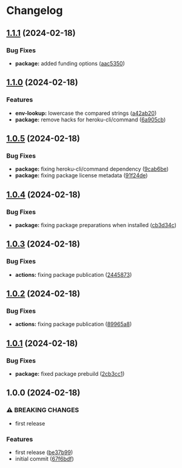 # Changelog

## [1.1.1](https://github.com/lancedikson/heroku-env-lookup/compare/v1.1.0...v1.1.1) (2024-02-18)


### Bug Fixes

* **package:** added funding options ([aac5350](https://github.com/lancedikson/heroku-env-lookup/commit/aac5350b8d821a0f80cce9c7cfe5a606fb62aeb6))

## [1.1.0](https://github.com/lancedikson/heroku-env-lookup/compare/v1.0.5...v1.1.0) (2024-02-18)


### Features

* **env-lookup:** lowercase the compared strings ([a42ab20](https://github.com/lancedikson/heroku-env-lookup/commit/a42ab205e3d465937841074ce3c870f1b41eef59))
* **package:** remove hacks for heroku-cli/command ([6a905cb](https://github.com/lancedikson/heroku-env-lookup/commit/6a905cba2681ad6856692a0d4b3abd4c8c39fd5e))

## [1.0.5](https://github.com/lancedikson/heroku-env-lookup/compare/v1.0.4...v1.0.5) (2024-02-18)


### Bug Fixes

* **package:** fixing heroku-cli/command dependency ([9cab6be](https://github.com/lancedikson/heroku-env-lookup/commit/9cab6bebd1aa1b5b480e11db75d087c7cffd8794))
* **package:** fixing package license metadata ([91f24de](https://github.com/lancedikson/heroku-env-lookup/commit/91f24de8b697b5b084d685f78567baff7ba8e939))

## [1.0.4](https://github.com/lancedikson/heroku-env-lookup/compare/v1.0.3...v1.0.4) (2024-02-18)


### Bug Fixes

* **package:** fixing package preparations when installed ([cb3d34c](https://github.com/lancedikson/heroku-env-lookup/commit/cb3d34c5e7b27719b1f5d6a121565aa0668bc22f))

## [1.0.3](https://github.com/lancedikson/heroku-env-lookup/compare/v1.0.2...v1.0.3) (2024-02-18)


### Bug Fixes

* **actions:** fixing package publication ([2445873](https://github.com/lancedikson/heroku-env-lookup/commit/24458736c8497ebfedf9689c4992138158a9945b))

## [1.0.2](https://github.com/lancedikson/heroku-env-lookup/compare/v1.0.1...v1.0.2) (2024-02-18)


### Bug Fixes

* **actions:** fixing package publication ([89965a8](https://github.com/lancedikson/heroku-env-lookup/commit/89965a8a6ba1b623957098b63716bae5b18bfd24))

## [1.0.1](https://github.com/lancedikson/heroku-env-lookup/compare/v1.0.0...v1.0.1) (2024-02-18)


### Bug Fixes

* **package:** fixed package prebuild ([2cb3cc1](https://github.com/lancedikson/heroku-env-lookup/commit/2cb3cc1368ba0d39c59ebe9c940e30e9594c619c))

## 1.0.0 (2024-02-18)


### ⚠ BREAKING CHANGES

* first release

### Features

* first release ([be37b99](https://github.com/lancedikson/heroku-env-lookup/commit/be37b991d86779c0988883ffcf85ffcc9736592b))
* initial commit ([67f6bdf](https://github.com/lancedikson/heroku-env-lookup/commit/67f6bdf82124528d34247fe8574ca7d9c6d141bc))
